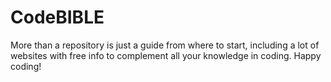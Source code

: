 # CodeBIBLE
More than a repository is just a guide from where to start, including a lot of websites with free info to complement all your knowledge in coding. Happy coding!
